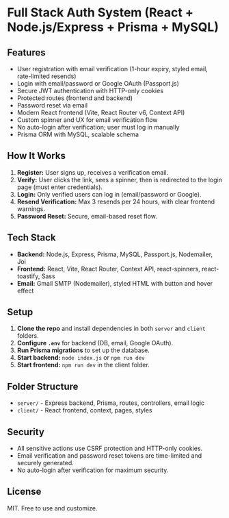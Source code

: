 # Full Stack Auth System (React + Node.js/Express + Prisma + MySQL)

## Features

- User registration with email verification (1-hour expiry, styled email, rate-limited resends)
- Login with email/password or Google OAuth (Passport.js)
- Secure JWT authentication with HTTP-only cookies
- Protected routes (frontend and backend)
- Password reset via email
- Modern React frontend (Vite, React Router v6, Context API)
- Custom spinner and UX for email verification flow
- No auto-login after verification; user must log in manually
- Prisma ORM with MySQL, scalable schema

## How It Works

1. **Register:** User signs up, receives a verification email.
2. **Verify:** User clicks the link, sees a spinner, then is redirected to the login page (must enter credentials).
3. **Login:** Only verified users can log in (email/password or Google).
4. **Resend Verification:** Max 3 resends per 24 hours, with clear frontend warnings.
5. **Password Reset:** Secure, email-based reset flow.

## Tech Stack

- **Backend:** Node.js, Express, Prisma, MySQL, Passport.js, Nodemailer, Joi
- **Frontend:** React, Vite, React Router, Context API, react-spinners, react-toastify, Sass
- **Email:** Gmail SMTP (Nodemailer), styled HTML with button and hover effect

## Setup

1. **Clone the repo** and install dependencies in both `server` and `client` folders.
2. **Configure `.env`** for backend (DB, email, Google OAuth).
3. **Run Prisma migrations** to set up the database.
4. **Start backend:** `node index.js` or `npm run dev`
5. **Start frontend:** `npm run dev` in the client folder.

## Folder Structure

- `server/` - Express backend, Prisma, routes, controllers, email logic
- `client/` - React frontend, context, pages, styles

## Security

- All sensitive actions use CSRF protection and HTTP-only cookies.
- Email verification and password reset tokens are time-limited and securely generated.
- No auto-login after verification for maximum security.

## License

MIT. Free to use and customize.
